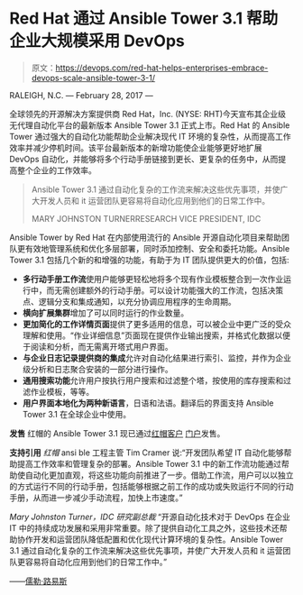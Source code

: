 # Red Hat 通过 Ansible Tower 3.1 帮助企业大规模采用 DevOps

> 原文：<https://devops.com/red-hat-helps-enterprises-embrace-devops-scale-ansible-tower-3-1/>

RALEIGH, N.C. — <time datetime="2017-02-28T00:00:00-05:00">February 28, 2017</time> —

全球领先的开源解决方案提供商 Red Hat，Inc. (NYSE: RHT)今天宣布其企业级无代理自动化平台的最新版本 Ansible Tower 3.1 正式上市。Red Hat 的 Ansible Tower 通过强大的自动化功能帮助企业解决现代 IT 环境的复杂性，从而提高工作效率并减少停机时间。该平台最新版本的新增功能使企业能够更好地扩展 DevOps 自动化，并能够将多个行动手册链接到更长、更复杂的任务中，从而提高整个企业的工作效率。

> Ansible Tower 3.1 通过自动化复杂的工作流来解决这些优先事项，并使广大开发人员和 it 运营团队更容易将自动化应用到他们的日常工作中。
> 
> MARY JOHNSTON TURNERRESEARCH VICE PRESIDENT, IDC

Ansible Tower by Red Hat 在内部使用流行的 Ansible 开源自动化项目来帮助团队更有效地管理系统和优化多层部署，同时添加控制、安全和委托功能。Ansible Tower 3.1 包括几个新的和增强的功能，有助于为 IT 团队提供更大的价值，包括:

*   **多行动手册工作流**使用户能够更轻松地将多个现有作业模板整合到一次作业运行中，而无需创建额外的行动手册。可以设计功能强大的工作流，包括决策点、逻辑分支和集成通知，以充分协调应用程序的生命周期。
*   **横向扩展集群**增加了可以同时运行的作业数量。
*   **更加简化的工作详情页面**提供了更多适用的信息，可以被企业中更广泛的受众理解和使用。“作业详细信息”页面现在提供作业输出搜索，并格式化数据以便于阅读和分析，而无需离开塔式用户界面。
*   **与企业日志记录提供商的集成**允许对自动化结果进行索引、监控，并作为企业级分析和日志聚合安装的一部分进行操作。
*   **通用搜索功能**允许用户按执行用户搜索和过滤整个塔，按使用的库存搜索和过滤作业模板，等等。
*   **用户界面本地化为两种新语言**，日语和法语。翻译后的界面支持 Ansible Tower 3.1 在全球企业中使用。

**发售**
红帽的 Ansible Tower 3.1 现已通过[红帽客户](https://access.redhat.com/downloads/) [门户](https://access.redhat.com/downloads/)发售。

**支持引用**
*红帽*
ansi ble 工程主管 Tim Cramer 说:“开发团队希望 IT 自动化能够帮助提高工作效率和管理复杂的部署。Ansible Tower 3.1 中的新工作流功能通过帮助使自动化更加直观，将这些功能向前推进了一步。借助工作流，用户可以以独立的方式运行不同的行动手册，包括能够根据之前工作的成功或失败运行不同的行动手册，从而进一步减少手动流程，加快上市速度。”

*Mary Johnston Turner，IDC 研究副总裁*
“开源自动化技术对于 DevOps 在企业 IT 中的持续成功发展和采用非常重要。除了提供自动化工具之外，这些技术还帮助协作开发和运营团队降低配置和优化现代计算环境的复杂性。Ansible Tower 3.1 通过自动化复杂的工作流来解决这些优先事项，并使广大开发人员和 it 运营团队更容易将自动化应用到他们的日常工作中。”

——[儒勒·路易斯](https://devops.com/author/jules/)